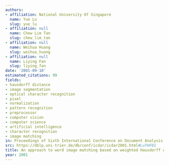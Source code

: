 ```yaml
---
authors:
- affiliation: National University Of Singapore
  name: Yue Lu
  slug: yue_lu
- affiliation: null
  name: Chew Lim Tan
  slug: chew_lim_tan
- affiliation: null
  name: Weihua Huang
  slug: weihua_huang
- affiliation: null
  name: Liying Fan
  slug: liying_fan
date: '2001-09-10'
estimated_citations: 99
fields:
- hausdorff distance
- image segmentation
- optical character recognition
- pixel
- normalization
- pattern recognition
- preprocessor
- computer vision
- computer science
- artificial intelligence
- character recognition
- image matching
in: Proceedings of Sixth International Conference on Document Analysis and Recognition
src: https://dblp.uni-trier.de/db/conf/icdar/icdar2001.html#LuTHF01
title: An approach to word image matching based on weighted Hausdorff distance
year: 2001
---
```

